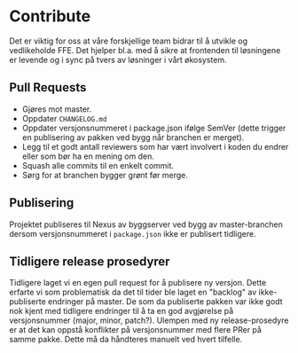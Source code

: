 # Contribute
Det er viktig for oss at våre forskjellige team bidrar til å utvikle og vedlikeholde FFE. Det hjelper bl.a. med å sikre
at frontenden til løsningene er levende og i sync på tvers av løsninger i vårt økosystem.

## Pull Requests
* Gjøres mot master.
* Oppdater `CHANGELOG.md`
* Oppdater versjonsnummeret i package.json ifølge SemVer (dette trigger en publisering av pakken ved bygg når branchen er merget).
* Legg til et godt antall reviewers som har vært involvert i koden du endrer eller som bør ha en mening om den.
* Squash alle commits til en enkelt commit.
* Sørg for at branchen bygger grønt før merge.

## Publisering
Projektet publiseres til Nexus av byggserver ved bygg av master-branchen dersom versjonsnummeret i `package.json` ikke
er publisert tidligere.

## Tidligere release prosedyrer
Tidligere laget vi en egen pull request for å publisere ny versjon. Dette erfarte vi som problematisk da det til tider
ble laget en "backlog" av ikke-publiserte endringer på master. De som da publiserte pakken var ikke godt nok kjent med
tidligere endringer til å ta en god avgjørelse på versjonsnummer (major, minor, patch?). Ulempen med ny release-prosedyre
er at det kan oppstå konflikter på versjonsnummer med flere PRer på samme pakke. Dette må da håndteres manuelt ved hvert
tilfelle.
